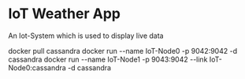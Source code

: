 # IoT Weather App

An Iot-System which is used to display live data

docker pull cassandra
docker run --name IoT-Node0 -p 9042:9042 -d cassandra
docker run --name IoT-Node1 -p 9043:9042 --link IoT-Node0:cassandra -d cassandra
